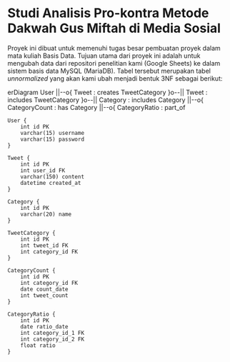 # Studi Analisis Pro-kontra Metode Dakwah Gus Miftah di Media Sosial

Proyek ini dibuat untuk memenuhi tugas besar pembuatan proyek dalam mata kuliah Basis Data. Tujuan utama dari proyek ini adalah untuk mengubah data dari repositori penelitian kami (Google Sheets) ke dalam sistem basis data MySQL (MariaDB). Tabel tersebut merupakan tabel <i>unnormalized</i> yang akan kami ubah menjadi bentuk 3NF sebagai berikut:

erDiagram
    User ||--o{ Tweet : creates
    TweetCategory }o--|| Tweet : includes
    TweetCategory }o--|| Category : includes
    Category ||--o{ CategoryCount : has
    Category ||--o{ CategoryRatio : part_of

    User {
        int id PK
        varchar(15) username
        varchar(15) password
    }

    Tweet {
        int id PK
        int user_id FK
        varchar(150) content
        datetime created_at
    }

    Category {
        int id PK
        varchar(20) name
    }

    TweetCategory {
        int id PK
        int tweet_id FK
        int category_id FK
    }

    CategoryCount {
        int id PK
        int category_id FK
        date count_date
        int tweet_count
    }

    CategoryRatio {
        int id PK
        date ratio_date
        int category_id_1 FK
        int category_id_2 FK
        float ratio
    }